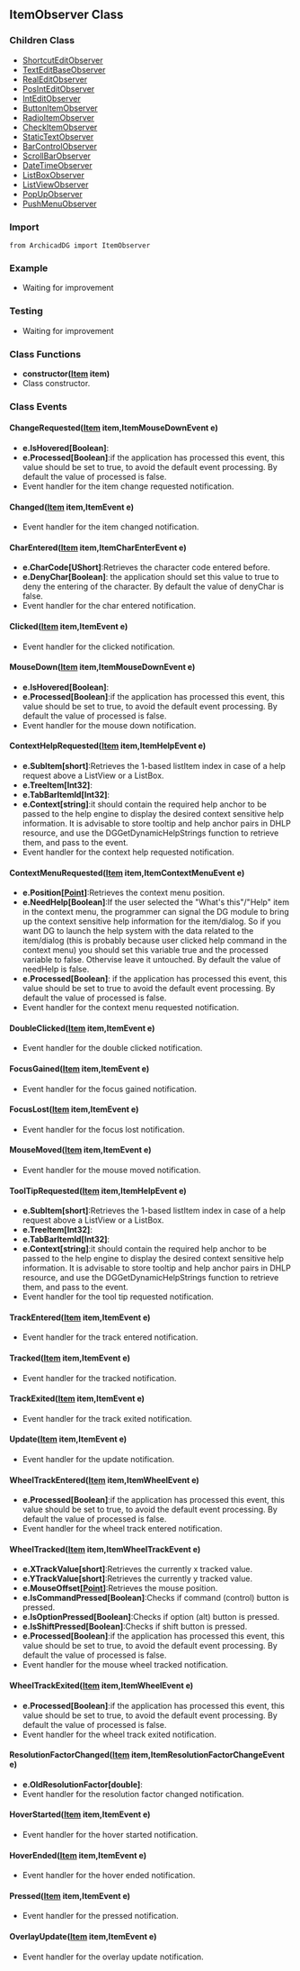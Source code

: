 ## ItemObserver Class

### Children Class
* [ShortcutEditObserver](../m_edit_control/ShortcutEdit_Observer.md)
* [TextEditBaseObserver](../m_edit_control/TextEditBase_Observer.md)
* [RealEditObserver](../m_edit_control/RealEdit_Observer.md)
* [PosIntEditObserver](../m_edit_control/PosIntEdit_Observer.md)
* [IntEditObserver](../m_edit_control/IntEdit_Observer.md)
* [ButtonItemObserver](../m_button/ButtonItem_Observer.md)
* [RadioItemObserver](../m_radio_item/RadioItem_Observer.md)
* [CheckItemObserver](../m_check_item/CheckItem_Observer.md)
* [StaticTextObserver](../m_static_item/StaticText_Observer.md)
* [BarControlObserver](../m_bar_control/BarControl_Observer.md)
* [ScrollBarObserver](../m_bar_control/ScrollBar_Observer.md)
* [DateTimeObserver](../m_date_time/DateTime_Observer.md)
* [ListBoxObserver](../m_list_box/ListBox_Observer.md)
* [ListViewObserver](../m_list_view/ListView_Observer.md)
* [PopUpObserver](../m_pop_up/PopUp_Observer.md)
* [PushMenuObserver](../m_push_menu/PushMenu_Observer.md)

### Import
```
from ArchicadDG import ItemObserver
``` 

### Example
* Waiting for improvement

### Testing
* Waiting for improvement

### Class Functions

* **constructor([Item](Item.md) item)**
* Class constructor.

### Class Events

#### ChangeRequested([Item](Item.md) item,ItemMouseDownEvent e)
* **e.IsHovered[Boolean]**:
* **e.Processed[Boolean]**:if the application has processed this event, this value should be set to true, to avoid the default event processing. By default the value of processed is false.
* Event handler for the item change requested notification.

#### Changed([Item](Item.md) item,ItemEvent e)
* Event handler for the item changed notification.

#### CharEntered([Item](Item.md) item,ItemCharEnterEvent e)
* **e.CharCode[UShort]**:Retrieves the character code entered before.
* **e.DenyChar[Boolean]**: the application should set this value to true to deny the entering of the character. By default the value of denyChar is false.
* Event handler for the char entered notification.

#### Clicked([Item](Item.md) item,ItemEvent e)
* Event handler for the clicked notification.

#### MouseDown([Item](Item.md) item,ItemMouseDownEvent e)
* **e.IsHovered[Boolean]**:
* **e.Processed[Boolean]**:if the application has processed this event, this value should be set to true, to avoid the default event processing. By default the value of processed is false.
* Event handler for the mouse down notification.

#### ContextHelpRequested([Item](Item.md) item,ItemHelpEvent e)
* **e.SubItem[short]**:Retrieves the 1-based listItem index in case of a help request above a ListView or a ListBox.
* **e.TreeItem[Int32]**:
* **e.TabBarItemId[Int32]**:
* **e.Context[string]**:it should contain the required help anchor to be passed to the help engine to display the desired context sensitive help information. It is advisable to store tooltip and help anchor pairs in DHLP resource, and use the DGGetDynamicHelpStrings function to retrieve them, and pass to the event.
* Event handler for the context help requested notification.

#### ContextMenuRequested([Item](Item.md) item,ItemContextMenuEvent e)
* **e.Position[[Point](../Point.md)]**:Retrieves the context menu position.
* **e.NeedHelp[Boolean]**:If the user selected the "What's this"/"Help" item in the context menu, the programmer can signal the DG module to bring up the context sensitive help information for the item/dialog. So if you want DG to launch the help system with the data related to the item/dialog (this is probably because user clicked help command in the context menu) you should set this variable true and the processed variable to false. Othervise leave it untouched. By default the value of needHelp is false.
* **e.Processed[Boolean]**: if the application has processed this event, this value should be set to true to avoid the default event processing. By default the value of processed is false.
* Event handler for the context menu requested notification.

#### DoubleClicked([Item](Item.md) item,ItemEvent e)
* Event handler for the double clicked notification.

#### FocusGained([Item](Item.md) item,ItemEvent e)
* Event handler for the focus gained notification.

#### FocusLost([Item](Item.md) item,ItemEvent e)
* Event handler for the focus lost notification.

#### MouseMoved([Item](Item.md) item,ItemEvent e)
* Event handler for the mouse moved notification.

#### ToolTipRequested([Item](Item.md) item,ItemHelpEvent e)
* **e.SubItem[short]**:Retrieves the 1-based listItem index in case of a help request above a ListView or a ListBox.
* **e.TreeItem[Int32]**:
* **e.TabBarItemId[Int32]**:
* **e.Context[string]**:it should contain the required help anchor to be passed to the help engine to display the desired context sensitive help information. It is advisable to store tooltip and help anchor pairs in DHLP resource, and use the DGGetDynamicHelpStrings function to retrieve them, and pass to the event.
* Event handler for the tool tip requested notification.

#### TrackEntered([Item](Item.md) item,ItemEvent e)
* Event handler for the track entered notification.

#### Tracked([Item](Item.md) item,ItemEvent e)
* Event handler for the tracked notification.

#### TrackExited([Item](Item.md) item,ItemEvent e)
* Event handler for the track exited notification.

#### Update([Item](Item.md) item,ItemEvent e)
* Event handler for the update notification.

#### WheelTrackEntered([Item](Item.md) item,ItemWheelEvent e)
* **e.Processed[Boolean]**:if the application has processed this event, this value should be set to true, to avoid the default event processing. By default the value of processed is false.
* Event handler for the wheel track entered notification.

#### WheelTracked([Item](Item.md) item,ItemWheelTrackEvent e)
* **e.XTrackValue[short]**:Retrieves the currently x tracked value.
* **e.YTrackValue[short]**:Retrieves the currently y tracked value.
* **e.MouseOffset[[Point](../Point.md)]**:Retrieves the mouse position.
* **e.IsCommandPressed[Boolean]**:Checks if command (control) button is pressed.
* **e.IsOptionPressed[Boolean]**:Checks if option (alt) button is pressed.
* **e.IsShiftPressed[Boolean]**:Checks if shift button is pressed.
* **e.Processed[Boolean]**:if the application has processed this event, this value should be set to true, to avoid the default event processing. By default the value of processed is false.
* Event handler for the mouse wheel tracked notification.

#### WheelTrackExited([Item](Item.md) item,ItemWheelEvent e)
* **e.Processed[Boolean]**:if the application has processed this event, this value should be set to true, to avoid the default event processing. By default the value of processed is false.
* Event handler for the wheel track exited notification.

#### ResolutionFactorChanged([Item](Item.md) item,ItemResolutionFactorChangeEvent e)
* **e.OldResolutionFactor[double]**:
* Event handler for the resolution factor changed notification.

#### HoverStarted([Item](Item.md) item,ItemEvent e)
* Event handler for the hover started notification.

#### HoverEnded([Item](Item.md) item,ItemEvent e)
* Event handler for the hover ended notification.

#### Pressed([Item](Item.md) item,ItemEvent e)
* Event handler for the pressed notification.

#### OverlayUpdate([Item](Item.md) item,ItemEvent e)
* Event handler for the overlay update notification.